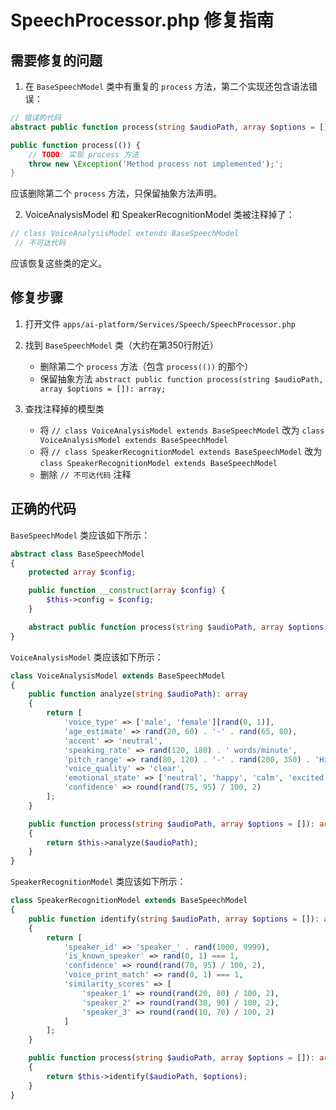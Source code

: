 # SpeechProcessor.php 修复指南

## 需要修复的问题

1. 在 `BaseSpeechModel` 类中有重复的 `process` 方法，第二个实现还包含语法错误：

```php
// 错误的代码
abstract public function process(string $audioPath, array $options = []): array;

public function process(()) {
    // TODO: 实现 process 方法
    throw new \Exception('Method process not implemented');';
}
```

应该删除第二个 `process` 方法，只保留抽象方法声明。

2. VoiceAnalysisModel 和 SpeakerRecognitionModel 类被注释掉了：

```php
// class VoiceAnalysisModel extends BaseSpeechModel
 // 不可达代码
```

应该恢复这些类的定义。

## 修复步骤

1. 打开文件 `apps/ai-platform/Services/Speech/SpeechProcessor.php`

2. 找到 `BaseSpeechModel` 类（大约在第350行附近）
   - 删除第二个 `process` 方法（包含 `process(())` 的那个）
   - 保留抽象方法 `abstract public function process(string $audioPath, array $options = []): array;`

3. 查找注释掉的模型类
   - 将 `// class VoiceAnalysisModel extends BaseSpeechModel` 改为 `class VoiceAnalysisModel extends BaseSpeechModel`
   - 将 `// class SpeakerRecognitionModel extends BaseSpeechModel` 改为 `class SpeakerRecognitionModel extends BaseSpeechModel`
   - 删除 `// 不可达代码` 注释

## 正确的代码

`BaseSpeechModel` 类应该如下所示：

```php
abstract class BaseSpeechModel
{
    protected array $config;

    public function __construct(array $config) {
        $this->config = $config;
    }

    abstract public function process(string $audioPath, array $options = []): array;
}
```

`VoiceAnalysisModel` 类应该如下所示：

```php
class VoiceAnalysisModel extends BaseSpeechModel
{
    public function analyze(string $audioPath): array
    {
        return [
            'voice_type' => ['male', 'female'][rand(0, 1)],
            'age_estimate' => rand(20, 60) . '-' . rand(65, 80),
            'accent' => 'neutral',
            'speaking_rate' => rand(120, 180) . ' words/minute',
            'pitch_range' => rand(80, 120) . '-' . rand(200, 350) . 'Hz',
            'voice_quality' => 'clear',
            'emotional_state' => ['neutral', 'happy', 'calm', 'excited'][rand(0, 3)],
            'confidence' => round(rand(75, 95) / 100, 2)
        ];
    }

    public function process(string $audioPath, array $options = []): array
    {
        return $this->analyze($audioPath);
    }
}
```

`SpeakerRecognitionModel` 类应该如下所示：

```php
class SpeakerRecognitionModel extends BaseSpeechModel
{
    public function identify(string $audioPath, array $options = []): array
    {
        return [
            'speaker_id' => 'speaker_' . rand(1000, 9999),
            'is_known_speaker' => rand(0, 1) === 1,
            'confidence' => round(rand(70, 95) / 100, 2),
            'voice_print_match' => rand(0, 1) === 1,
            'similarity_scores' => [
                'speaker_1' => round(rand(20, 80) / 100, 2),
                'speaker_2' => round(rand(30, 90) / 100, 2),
                'speaker_3' => round(rand(10, 70) / 100, 2)
            ]
        ];
    }

    public function process(string $audioPath, array $options = []): array
    {
        return $this->identify($audioPath, $options);
    }
}
```